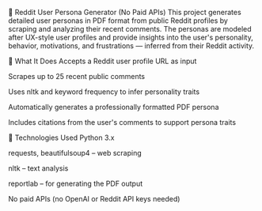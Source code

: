 🧠 Reddit User Persona Generator (No Paid APIs)
This project generates detailed user personas in PDF format from public Reddit profiles by scraping and analyzing their recent comments. The personas are modeled after UX-style user profiles and provide insights into the user's personality, behavior, motivations, and frustrations — inferred from their Reddit activity.

📌 What It Does
Accepts a Reddit user profile URL as input

Scrapes up to 25 recent public comments

Uses nltk and keyword frequency to infer personality traits

Automatically generates a professionally formatted PDF persona

Includes citations from the user's comments to support persona traits

🧰 Technologies Used
Python 3.x

requests, beautifulsoup4 – web scraping

nltk – text analysis

reportlab – for generating the PDF output

No paid APIs (no OpenAI or Reddit API keys needed)

